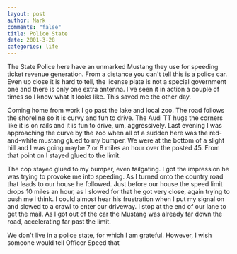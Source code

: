 ```yaml
--- 
layout: post
author: Mark
comments: "false"
title: Police State
date: 2001-3-28
categories: life
---
```

The State Police here have an unmarked Mustang they use for speeding ticket revenue generation. From a distance you can't tell this is a police car. Even up close it is hard to tell, the license plate is not a special government one and there is only one extra antenna. I've seen it in action a couple of times so I know what it looks like. This saved me the other day.

Coming home from work I go past the lake and local zoo. The road follows the shoreline so it is curvy and fun to drive. The Audi TT hugs the corners like it is on rails and it is fun to drive, um, aggressively. Last evening I was approaching the curve by the zoo when all of a sudden here was the red-and-white mustang glued to my bumper. We were at the bottom of a slight hill and I was going maybe 7 or 8 miles an hour over the posted 45. From that point on I stayed glued to the limit.

The cop stayed glued to my bumper, even tailgating. I got the impression he was trying to provoke me into speeding. As I turned onto the country road that leads to our house he followed. Just before our house the speed limit drops 10 miles an hour, as I slowed for that he got very close, again trying to push me I think. I could almost hear his frustration when I put my signal on and slowed to a crawl to enter our driveway. I stop at the end of our lane to get the mail. As I got out of the car the Mustang was already far down the road, accelerating far past the limit.

We don't live in a police state, for which I am grateful. However, I wish someone would tell Officer Speed that
